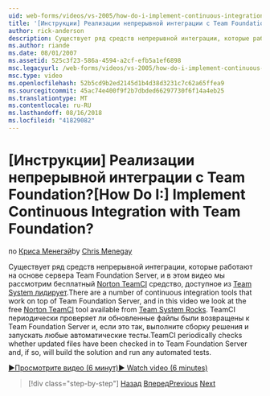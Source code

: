 ```yaml
---
uid: web-forms/videos/vs-2005/how-do-i-implement-continuous-integration-with-team-foundation
title: '[Инструкции] Реализации непрерывной интеграции с Team Foundation? | Документы Майкрософт'
author: rick-anderson
description: Существует ряд средств непрерывной интеграции, которые работают на основе сервера Team Foundation Server, и в этом видео мы рассмотрим бесплатный инструмент свободно Norton TeamCI...
ms.author: riande
ms.date: 08/01/2007
ms.assetid: 525c3f23-586a-4594-a2cf-efb5a1ef6898
msc.legacyurl: /web-forms/videos/vs-2005/how-do-i-implement-continuous-integration-with-team-foundation
msc.type: video
ms.openlocfilehash: 52b5cd9b2ed2145d1b4d38d3231c7c62a65ffea9
ms.sourcegitcommit: 45ac74e400f9f2b7dbded66297730f6f14a4eb25
ms.translationtype: MT
ms.contentlocale: ru-RU
ms.lasthandoff: 08/16/2018
ms.locfileid: "41829082"
---
```

<a name="how-do-i-implement-continuous-integration-with-team-foundation"></a><span data-ttu-id="291dd-104">[Инструкции] Реализации непрерывной интеграции с Team Foundation?</span><span class="sxs-lookup"><span data-stu-id="291dd-104">[How Do I:] Implement Continuous Integration with Team Foundation?</span></span>
====================
<span data-ttu-id="291dd-105">по [Криса Менегэй](https://twitter.com/CMenegay)</span><span class="sxs-lookup"><span data-stu-id="291dd-105">by [Chris Menegay](https://twitter.com/CMenegay)</span></span>

<span data-ttu-id="291dd-106">Существует ряд средств непрерывной интеграции, которые работают на основе сервера Team Foundation Server, и в этом видео мы рассмотрим бесплатный [Norton TeamCI](http://teamsystemrocks.com/files/12/tools/entry1018.aspx) средство, доступное из [Team System лидирует](http://teamsystemrocks.com/).</span><span class="sxs-lookup"><span data-stu-id="291dd-106">There are a number of continuous integration tools that work on top of Team Foundation Server, and in this video we look at the free [Norton TeamCI](http://teamsystemrocks.com/files/12/tools/entry1018.aspx) tool available from [Team System Rocks](http://teamsystemrocks.com/).</span></span> <span data-ttu-id="291dd-107">TeamCI периодически проверяет ли обновленные файлы были возвращены к Team Foundation Server и, если это так, выполните сборку решения и запускать любые автоматические тесты.</span><span class="sxs-lookup"><span data-stu-id="291dd-107">TeamCI periodically checks whether updated files have been checked in to Team Foundation Server and, if so, will build the solution and run any automated tests.</span></span>

[<span data-ttu-id="291dd-108">&#9654;Просмотрите видео (6 минут)</span><span class="sxs-lookup"><span data-stu-id="291dd-108">&#9654; Watch video (6 minutes)</span></span>](https://channel9.msdn.com/Blogs/ASP-NET-Site-Videos/how-do-i-implement-continuous-integration-with-team-foundation)

> [!div class="step-by-step"]
> <span data-ttu-id="291dd-109">[Назад](how-do-i-discover-application-changes-prior-to-deployment.md)
> [Вперед](how-do-i-automate-testing-using-team-build.md)</span><span class="sxs-lookup"><span data-stu-id="291dd-109">[Previous](how-do-i-discover-application-changes-prior-to-deployment.md)
[Next](how-do-i-automate-testing-using-team-build.md)</span></span>

